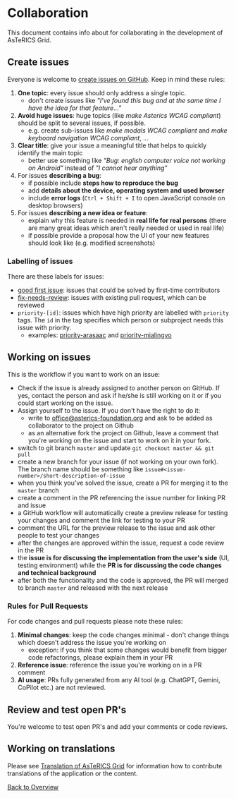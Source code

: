 # Collaboration

This document contains info about for collaborating in the development of AsTeRICS Grid.

## Create issues
Everyone is welcome to [create issues on GitHub](https://github.com/asterics/AsTeRICS-Grid/issues/new). Keep in mind these rules:
1. **One topic**: every issue should only address a single topic.
   * don't create issues like *"I've found this bug and at the same time I have the idea for that feature..."*
2. **Avoid huge issues**: huge topics (like *make Asterics WCAG compliant*) should be split to several issues, if possible.
   * e.g. create sub-issues like *make modals WCAG compliant* and *make keyboard navigation WCAG compliant*, ...
3. **Clear title**: give your issue a meaningful title that helps to quickly identify the main topic
   * better use something like *"Bug: english computer voice not working on Android"* instead of *"I cannot hear anything"*
4. For issues **describing a bug**:
   * if possible include **steps how to reproduce the bug**
   * add **details about the device, operating system and used browser**
   * include **error logs** (`Ctrl + Shift + I` to open JavaScript console on desktop browsers)
5. For issues **describing a new idea or feature**:
   * explain why this feature is needed in **real life for real persons** (there are many great ideas which aren't really needed or used in real life)
   * if possible provide a proposal how the UI of your new features should look like (e.g. modified screenshots)

### Labelling of issues
There are these labels for issues:
* [good first issue](https://github.com/asterics/AsTeRICS-Grid/issues?q=is%3Aissue+is%3Aopen+label%3A%22good+first+issue%22): issues that could be solved by first-time contributors
* [fix-needs-review](https://github.com/asterics/AsTeRICS-Grid/issues?q=state%3Aopen%20label%3Afix-needs-review): issues with existing pull request, which can be reviewed
* `priority-[id]`: issues which have high priority are labelled with `priority` tags. The `id` in the tag specifies which person or subproject needs this issue with priority.
   * examples: [priority-arasaac](https://github.com/asterics/AsTeRICS-Grid/issues?q=state%3Aopen%20label%3Apriority-arasaac) and [priority-mialingvo](https://github.com/asterics/AsTeRICS-Grid/issues?q=state%3Aopen%20label%3Apriority-mialingvo)

## Working on issues
This is the workflow if you want to work on an issue:
* Check if the issue is already assigned to another person on GitHub. If yes, contact the person and ask if he/she is still working on it or if you could start working on the issue.
* Assign yourself to the issue. If you don't have the right to do it:
   * write to office@asterics-foundation.org and ask to be added as collaborator to the project on Github
   * as an alternative fork the project on Github, leave a comment that you're working on the issue and start to work on it in your fork.
* switch to git branch `master` and update `git checkout master && git pull`
* create a new branch for your issue (if not working on your own fork). The branch name should be something like `issue#<issue-number>/short-description-of-issue`
* when you think you've solved the issue, create a PR for merging it to the `master` branch
* create a comment in the PR referencing the issue number for linking PR and issue
* a GitHub workflow will automatically create a preview release for testing your changes and comment the link for testing to your PR
* comment the URL for the preview release to the issue and ask other people to test your changes
* after the changes are approved within the issue, request a code review in the PR
* the **issue is for discussing the implementation from the user's side** (UI, testing environment) while the **PR is for discussing the code changes and technical background**
* after both the functionality and the code is approved, the PR will merged to branch `master` and released with the next release

### Rules for Pull Requests
For code changes and pull requests please note these rules:
1. **Minimal changes**: keep the code changes minimal - don't change things which doesn't address the issue you're working on
   * exception: if you think that some changes would benefit from bigger code refactorings, please explain them in your PR
2. **Reference issue**: reference the issue you're working on in a PR comment
3. **AI usage**: PRs fully generated from any AI tool (e.g. ChatGPT, Gemini, CoPilot etc.) are not reviewed.


## Review and test open PR's
You're welcome to test open PR's and add your comments or code reviews.

## Working on translations
Please see [Translation of AsTeRICS Grid](../documentation_user/contributing-to-ag.md#translate-the-application) for information how to contribute translations of the application or the content.

<!--
## Internal collaboration
This section is for people who have access to our email address and servers.

### Responding to email requests
For emails regarding AsTeRICS Grid received at `office@asterics-foundation.org` the general rule is:
* We answer all non-spanish requests
* Spanish requests are redirected to the social media platforms that are maintained by ARASAAC. Use this mail to respond to Spanish requests:

```
Hello,

thanks for contacting us. Unfortunately we at the AsTeRICS Foundation cannot provide support in Spanish.
Please to go our Instagram or Facebook pages maintained by ARASAAC and send them a private message there including your questions:
https://www.instagram.com/asterics_grid/
https://www.facebook.com/asterics.grid.y.arasaac

If you don't use social media you can also write directly to ARASAAC via mail:
arasaac@aragon.es

We're also trying to create a community around AsTeRICS Grid on Github discussions: https://github.com/asterics/AsTeRICS-Grid/discussions
If you want to register on Github and you think your question (and it's answer) could be usable for other people, please consider posting your question there.

Thanks and best regards,
<Name>
```

In general try to point people with requests to Github discussions, by adding a line like this at the end of your response:
```
We're trying to create a community around AsTeRICS Grid on Github discussions: https://github.com/asterics/AsTeRICS-Grid/discussions
If you want to register on Github and you think your question (and it's answer) could be usable for other people, please consider posting your question there.
```

### Checking the server
Please go to [grid.asterics.eu](https://grid.asterics.eu/) regularly and check if login with an existing online user is working. On the bottom left you should see the cloud symbol with a checkmark. If not, contact office@asterics-foundation.org

-->

[Back to Overview](README.md)

